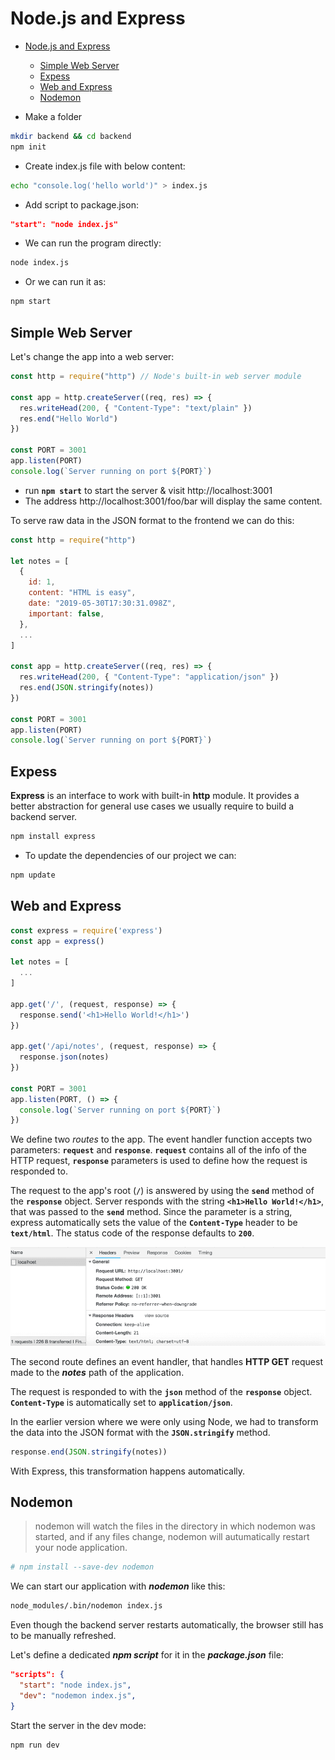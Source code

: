 # Node.js and Express

- [Node.js and Express](#nodejs-and-express)
  - [Simple Web Server](#simple-web-server)
  - [Expess](#expess)
  - [Web and Express](#web-and-express)
  - [Nodemon](#nodemon)

- Make a folder

```sh
mkdir backend && cd backend
npm init
```

- Create index.js file with below content:

```sh
echo "console.log('hello world')" > index.js
```

- Add script to package.json:

```json
"start": "node index.js"
```

- We can run the program directly:

```sh
node index.js
```

- Or we can run it as:

```sh
npm start
```

## Simple Web Server

Let's change the app into a web server:

```js
const http = require("http") // Node's built-in web server module

const app = http.createServer((req, res) => {
  res.writeHead(200, { "Content-Type": "text/plain" })
  res.end("Hello World")
})

const PORT = 3001
app.listen(PORT)
console.log(`Server running on port ${PORT}`)
```

- run **`npm start`** to start the server & visit http://localhost:3001
- The address http://localhost:3001/foo/bar will display the same content.

To serve raw data in the JSON format to the frontend we can do this:

```js
const http = require("http")

let notes = [
  {
    id: 1,
    content: "HTML is easy",
    date: "2019-05-30T17:30:31.098Z",
    important: false,
  },
  ...
]

const app = http.createServer((req, res) => {
  res.writeHead(200, { "Content-Type": "application/json" })
  res.end(JSON.stringify(notes))
})

const PORT = 3001
app.listen(PORT)
console.log(`Server running on port ${PORT}`)
```

## Expess

**Express** is an interface to work with built-in **http** module. It provides a better abstraction for general use cases we usually require to build a backend server.

```sh
npm install express
```

- To update the dependencies of our project we can:

```sh
npm update
```

## Web and Express

```js
const express = require('express')
const app = express()

let notes = [
  ...
]

app.get('/', (request, response) => {
  response.send('<h1>Hello World!</h1>')
})

app.get('/api/notes', (request, response) => {
  response.json(notes)
})

const PORT = 3001
app.listen(PORT, () => {
  console.log(`Server running on port ${PORT}`)
})
```

We define two *routes* to the app. The event handler function accepts two parameters: **`request`** and **`response`**. **`request`** contains all of the info of the HTTP request, **`response`** parameters is used to define how the request is responded to.

The request to the app's root (**`/`**) is answered by using the **`send`** method of the **`response`** object. Server responds with the string **`<h1>Hello World!</h1>`**, that was passed to the **`send`** method. Since the parameter is a string, express automatically sets the value of the **`Content-Type`** header to be **`text/html`**. The status code of the response defaults to **`200`**.

![Express](express.png)

The second route defines an event handler, that handles **HTTP GET** request made to the **_notes_** path of the application.

The request is responded to with the **`json`** method of the **`response`** object. **`Content-Type`** is automatically set to **`application/json`**.

In the earlier version where we were only using Node, we had to transform the data into the JSON format with the **`JSON.stringify`** method.

```js
response.end(JSON.stringify(notes))
```

With Express, this transformation happens automatically.

## Nodemon

> nodemon will watch the files in the directory in which nodemon was started, and if any files change, nodemon will autumatically restart your node application.

```sh
# npm install --save-dev nodemon
```

We can start our application with **_nodemon_** like this:

```sh
node_modules/.bin/nodemon index.js
```

Even though the backend server restarts automatically, the browser still has to be manually refreshed.

Let's define a dedicated **_npm script_** for it in the **_package.json_** file:

```json
"scripts": {
  "start": "node index.js",
  "dev": "nodemon index.js",
}
```

Start the server in the dev mode:

```sh
npm run dev
```
